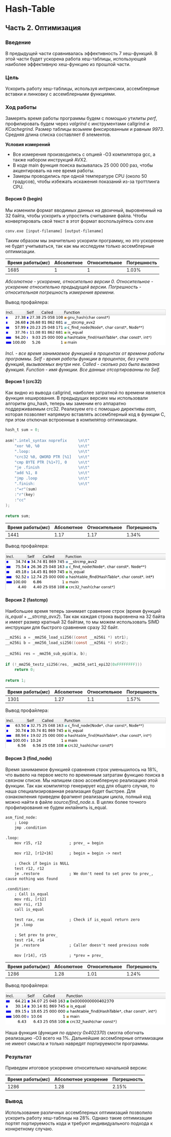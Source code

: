 # Hash-Table


## Часть 2. Оптимизация


### Введение


В предыдущей части сравнивалась эффективность 7 хеш-функций. В этой части будет ускорена работа хеш-таблицы, использующей наиболее эффективную хеш-функцию из прошлой части.


### Цель


Ускорить работу хеш-таблицы, используя интринсики, ассемблерные вставки и линковку с ассемблерными функциями.


### Ход работы


Замерять время работы программы будем с помощью утилиты *perf*, профилировать будем через *valgrind* с инструментами callgrind и *KCachegrind*. Размер таблицы возьмем фиксированным и равным *9973*. Средняя длина списка составляет *6* элементов.


**Условия измерений**
- Все измерения производились с опцией -O3 компилятора gcc, а также набором инструкций AVX2.
- В коде main функция поиска вызывалась 25 000 000 раз, чтобы акцентировать на нее время работы.
- Замеры проводились при одной температуре CPU (около 50 градусов), чтобы избежать искажения показаний из-за троттлинга CPU.


#### Версия 0 (begin)


Мы изменили формат вводимых данных на двоичный, выровненный на 32 байта, чтобы ускорить и упростить считывание файла. Чтобы конвертировать свой текст в этот формат воспользуйтесь conv.exe

```
conv.exe [input-filename] [output-filename]
```

Таким образом мы значительно ускорили программу, но это ускорение не будет учитываться, так как мы исследуем только ассемблерные оптимизации.

| Время работы(*мс*) | Абсолютное | Относительное | Погрешность |
|:------------------ |:---------- |:------------- |:----------- |
| 1685               | 1          | 1             | 1.03%       |

*Абсолютное - ускорение, относительно версии 0. Относительное - ускорение относительно предыдущей версии. Погрешность - относительная погрешность измерения времени.*

Вывод профайлера:

![profile(begin)](assets/profile(begin).png "Profile data for version with no optimizations")

*Incl. - все время занимаемое функцией в процентах от времени работы программы. Self - время работы функции в процентах, без учета функций, вызываемых внутри нее. Called - сколько раз была вызвана функция. Function - имя функции. Все данные отсортированны по Self.*


#### Версия 1 (crc32)


Как видно из вывода callgrind, наиболее затратной по времени является функция хеширования. В предыдущих версиях мы использовали алгоритм gnu_hash, теперь мы заменим его аппаратно поддерживаемым crc32. Реализуем его с помощью директивы *asm*, которая позволяет напрямую вставлять ассемблерный код в функции C, при этом отключая встроенные в компилятор оптимизации.

```C
hash_t sum = 0;

asm(".intel_syntax noprefix     \n\t"
    "xor %0, %0                 \n\t"
    ".loop:                     \n\t"
    "crc32 %0, QWORD PTR [%1]   \n\t"
    "cmp BYTE PTR [%1+7], 0     \n\t"
    "je .finish                 \n\t"
    "add %1, 8                  \n\t"
    "jmp .loop                  \n\t"
    ".finish:                   \n\t"
    :"=r"(sum)
    :"r"(key)
    :"cc"
);

return sum;
```

| Время работы(*мс*) | Абсолютное | Относительное | Погрешность |
|:------------------ |:---------- |:------------- |:----------- |
| 1441               | 1.17       | 1.17          | 1.34%       |

Вывод профайлера:

![profile(crc32)](assets/profile(crc32).png "Profile data for version with crc32 optimization")


#### Версия 2 (fastcmp)


Наибольшее время теперь занимает сравнение строк (время функций *is_equal* + *__strcmp_avx2*). Так как каждая строка выровнена на 32 байта и имеет размер кратный 32 байтам, то мы можем использовать SIMD инструкции для быстрого сравнения сразу 32 байт.

```C
__m256i a = _mm256_load_si256((const __m256i *) str1);
__m256i b = _mm256_load_si256((const __m256i *) str2);

__m256i res = _mm256_sub_epi8(a, b);

if (!_mm256_testz_si256(res, _mm256_set1_epi32(0xFFFFFFFF)))
    return 0;

return 1;
```

| Время работы(*мс*) | Абсолютное | Относительное | Погрешность |
|:------------------ |:---------- |:------------- |:----------- |
| 1301               | 1.27       | 1.1           | 1.57%       |

Вывод профайлера:

![profile(fastcmp)](assets/profile(fastcmp).png "Profile data for version with fastcmp optimization")


#### Версия 3 (find_node)


Время занимаемое функцией сравнения строк уменьшилось на 18%, что вывело на первое место по временным затратам функцию поиска в связном списке. Мы напишем свою ассемблерную реализацию этой функции. Так как компилятор генерирует код для общего случая, то наша специализированная реализация будет быстрее. Для ознакомления приведем фрагмент реализации цикла, полный код можно найти в файле *source/find_node.s*. В целях более точного профилирования не будем инлайнить is_equal.

```assembly
asm_find_node:
    ; Loop
    jmp .condition

.loop:
    mov r15, r12            ; prev_ = begin

    mov r12, [r12+16]       ; begin = begin -> next

    ; Check if begin is NULL
    test r12, r12
    je .restore             ; We don't need to set prev to prev_, cause nothing was found

.condition:
    ; Call is_equal
    mov rdi, [r12]
    mov rsi, r13
    call is_equal

    test rax, rax           ; Check if is_equal return zero
    je .loop

    ; Set prev to prev_
    test r14, r14
    je .restore             ; Caller doesn't need previous node

    mov [r14], r15          ; *prev = prev_
```

| Время работы(*мс*) | Абсолютное | Относительное | Погрешность |
|:------------------ |:---------- |:------------- |:----------- |
| 1286               | 1.28       | 1.01          | 1.24%       |

Вывод профайлера:

![profile(find_node)](assets/profile(find_node).png "Profile data for version with find_node optimization")

Наша функция (*функция по адресу 0x402370*) смогла обогнать реализацию -O3 всего на 1%. Дальнейшие ассемблерные оптимизации не имеют смысла и только навредят портируемости программы.


### Результат


Приведем итоговое ускорение относительно начальной версии:

| Время работы(*мс*) | Абсолютное ускорение |  Погрешность |
|:------------------ |:-------------------- |:------------ |
| 1286               | 1.28                 | 2.15%        |


### Вывод


Использование различных ассемблерных оптимизаций позволило ускорить работу хеш-таблицы на 28%. Однако такие оптимизации портят портируемость кода и требуют индивидуального подхода к конкретному случаю.
